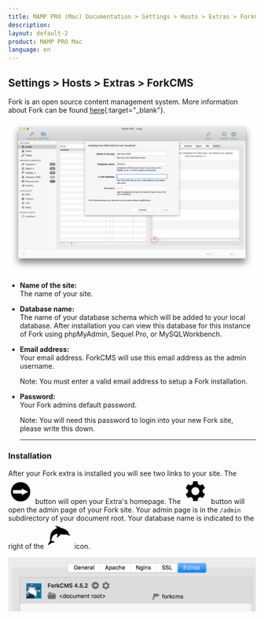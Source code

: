 ```yaml
---
title: MAMP PRO (Mac) Documentation > Settings > Hosts > Extras > ForkCMS
description: 
layout: default-2
product: MAMP PRO Mac
language: en
---
```


## Settings > Hosts > Extras > ForkCMS

Fork is an open source content management system. More information about Fork can be found [here](http://www.fork-cms.com){:target="_blank"}.

![MAMP](/en/MAMP-PRO-Mac/Settings/Hosts/Extras/ForkCMS/forkExtra.png)

*  **Name of the site:**  
   The name of your site.

*  **Database name:**  
   The name of your database schema which will be added to your local database. After installation you can view this database for this instance of Fork using phpMyAdmin, Sequel Pro, or MySQLWorkbench. 

*  **Email address:**  
   Your email address. ForkCMS will use this email address as the admin username.
   
   <div class="alert" role="alert"> 
   Note: You must enter a valid email address to setup a Fork installation.
   </div>
   
*  **Password:**  
   Your Fork admins default password.  
   <div class="alert" role="alert">   
   Note: You will need this password to login into your new Fork site, please write this down.
   </div>
   
   ---

### Installation
 
After your Fork extra is installed you will see two links to your site. The ![MAMP](/en/MAMP-PRO-Mac/Settings/Hosts/Extras/BlackArrow.png) button will open your Extra's homepage. The ![MAMP](/en/MAMP-PRO-Mac/Settings/Hosts/Extras/gear.png) button will open the admin page of your Fork site. Your admin page is in the  `/admin` subdirectory of your document root. Your database name is indicated to the right of the  ![MAMP](/en/MAMP-PRO-Mac/Settings/Hosts/Extras/mysql.png) icon.

![MAMP](/en/MAMP-PRO-Mac/Settings/Hosts/Extras/ForkCMS/installFork.png)

